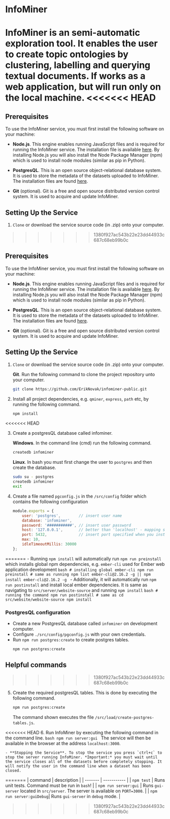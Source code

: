 # InfoMiner

InfoMiner is an semi-automatic exploration tool. It enables the user to create topic
ontologies by clustering, labelling and querying textual documents. If works as a web application, but will run only on the local machine.
<<<<<<< HEAD
=======

## Prerequisites

To use the InfoMiner service, you must first install the following software on your machine:

- **Node.js**. This engine enables running JavaScript files and is required for running the InfoMiner service. The installation file is available [here](https://nodejs.org/en/download/). By installing Node.js you will also install the Node Package Manager (npm) which is used to install node modules (similar as pip in Python).

- **PostgresQL**. This is an open source object-relational database system. It is used to store the metadata of the datasets uploaded to InfoMiner. The installation files are found [here](https://www.postgresql.org/download/).

- **Git** (optional). Git is a free and open source distributed version control system. It is used to acquire and update InfoMiner.

## Setting Up the Service

1. `Clone` or download the service source code (in .zip) onto your computer.
>>>>>>> 1380f927ac543b22e23dd44933c687c68eb99b0c

## Prerequisites

To use the InfoMiner service, you must first install the following software on your machine:

- **Node.js**. This engine enables running JavaScript files and is required for running the InfoMiner service. The installation file is available [here](https://nodejs.org/en/download/). By installing Node.js you will also install the Node Package Manager (npm) which is used to install node modules (similar as pip in Python).

- **PostgresQL**. This is an open source object-relational database system. It is used to store the metadata of the datasets uploaded to InfoMiner. The installation files are found [here](https://www.postgresql.org/download/).

- **Git** (optional). Git is a free and open source distributed version control system. It is used to acquire and update InfoMiner.

## Setting Up the Service

1. `Clone` or download the service source code (in .zip) onto your computer.

    **Git**. Run the following command to clone the project repository unto your computer.
    ```bash
    git clone https://github.com/ErikNovak/infominer-public.git
    ```

2. Install all project dependencies, e.g. `qminer`, `express`, `path` etc, by running the following command.
    ```bash
    npm install
    ```
<<<<<<< HEAD

3. Create a postgresQL database called infominer.

    **Windows**. In the command line (cmd) run the following command.
    ```bash
    createdb infominer
    ```
    **Linux**. In bash you must first change the user to `postgres` and then create the database.
    ```bash
    sudo su - postgres
    createdb infominer
    exit
    ```

4. Create a file named `pgconfig.js` in the `/src/config` folder which contains the following configuration
    ```javascript
    module.exports = {
        user: 'postgres',        // insert user name
        database: 'infominer',
        password: '###########', // insert user password
        host: '127.0.0.1',       // better than 'localhost' - mapping sometimes does not work
        port: 5432,              // insert port specified when you installed postgresQL
        max: 10,
        idleTimeoutMillis: 30000
    };
    ```
=======
    - Running `npm install` will automatically run `npm run preinstall` which installs global npm dependencies, e.g. `ember-cli` used for Ember web application development
        ```bash
        # installing global ember-cli
        npm run preinstall
        # same as running
        npm list ember-cli@2.16.2 -g || npm install ember-cli@2.16.2 -g
        ```
    - Additionally, it will automatically run `npm run postinstall` and install local ember dependencies. It is same as navigating to `src/server/website-source` and running `npm install`
        ```bash
        # running the command
        npm run postinstall
        # same as
        cd src/website/website-source
        npm install
        ```

### PostgresQL configuration

- Create a new PostgresQL database called `infominer` on development computer.
- Configure `./src/config/pgconfig.js` with your own credentials.
- Run `npm run postgres:create` to create postgres tables.
    ```bash
    npm run postgres:create
    ```

## Helpful commands
>>>>>>> 1380f927ac543b22e23dd44933c687c68eb99b0c

5. Create the required postgresQL tables. This is done by executing the following command.
    ```bash
    npm run postgres:create
    ```
    The command shown executes the file `/src/load/create-postgres-tables.js`.

<<<<<<< HEAD
6. Run InfoMiner by executing the following command in the command line.
    ```bash
    npm run server:gui
    ```
    The service will then be available in the browser at the address `localhost:3000`.

    - **Stopping the Service**. To stop the service you press `ctrl+c` to stop the server running InfoMiner. *Important:* you must wait until the service closes all of the datasets before completely stopping. It will notify the user in the command line when a dataset has been closed.


=======
| command | description |
| ------- | ----------- |
| `npm test` | Runs unit tests. Command must be run in `bash`! |
| `npm run server:gui` | Runs `gui-server` located in `src/server`. The server is available on `PORT=3000`. |
| `npm run server:guiDebug`| Runs `gui-server` in `debug` mode. |
>>>>>>> 1380f927ac543b22e23dd44933c687c68eb99b0c
